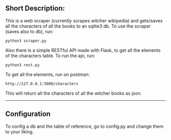 ## Short Description:
This is a web scraper (currently scrapes witcher wikipedia) and gets/saves all the characters of all the books to an sqlite3 db. To use the scraper (saves also to db), run:
```
python3 scraper.py
```
Also there is a simple RESTful API made with Flask, to get all the elements of the characters table.
To run the api, run:
```
python3 rest.py
```
To get all the elements, run on postman:
```
http://127.0.0.1:5000/characters
```
This will return all the characters of all the witcher books as json.

---
## Configuration
To config a db and the table of reference, go to config.py and change them to your liking.